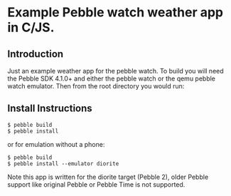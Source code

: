 # Example Pebble watch weather app in C/JS.

## Introduction
Just an example weather app for the pebble watch. To build you will need the
Pebble SDK 4.1.0+ and either the pebble watch or the qemu pebble watch
emulator. Then from the root directory you would run:

## Install Instructions
```
$ pebble build
$ pebble install
```

or for emulation without a phone:

```
$ pebble build
$ pebble install --emulator diorite
```

Note this app is written for the diorite target (Pebble 2), older Pebble support
like original Pebble or Pebble Time is not supported.

